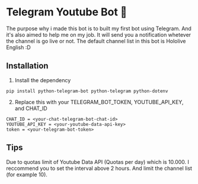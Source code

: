 # Telegram Youtube Bot 🤖
The purpose why i made this bot is to built my first bot using Telegram. And it's also aimed to help me on my job. It will send you a notification whetever the channel is go live or not. The default channel list in this bot is Hololive English :D

## Installation

1. Install the dependency
```
pip install python-telegram-bot python-telegram python-dotenv
```

2. Replace this with your TELEGRAM_BOT_TOKEN, YOUTUBE_API_KEY, and CHAT_ID
```
CHAT_ID = <your-chat-telegram-bot-chat-id>
YOUTUBE_API_KEY = <your-youtube-data-api-key>
token = <your-telegram-bot-token>
```

## Tips

Due to quotas limit of Youtube Data API (Quotas per day) which is 10.000. I reccommend you to set the interval above 2 hours. And limit the channel list (for example 10).
